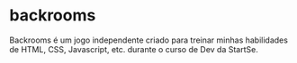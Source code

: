 # backrooms

Backrooms é um jogo independente criado para treinar minhas habilidades de HTML, CSS, Javascript, etc. durante o curso de Dev da StartSe.
